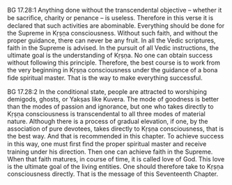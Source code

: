BG 17.28:1	Anything done without the transcendental objective – whether it be sacriﬁce, charity or penance – is useless. Therefore in this verse it is declared that such activities are abominable. Everything should be done for the Supreme in Kṛṣṇa consciousness. Without such faith, and without the proper guidance, there can never be any fruit. In all the Vedic scriptures, faith in the Supreme is advised. In the pursuit of all Vedic instructions, the ultimate goal is the understanding of Kṛṣṇa. No one can obtain success without following this principle. Therefore, the best course is to work from the very beginning in Kṛṣṇa consciousness under the guidance of a bona ﬁde spiritual master. That is the way to make everything successful.

BG 17.28:2	In the conditional state, people are attracted to worshiping demigods, ghosts, or Yakṣas like Kuvera. The mode of goodness is better than the modes of passion and ignorance, but one who takes directly to Kṛṣṇa consciousness is transcendental to all three modes of material nature. Although there is a process of gradual elevation, if one, by the association of pure devotees, takes directly to Kṛṣṇa consciousness, that is the best way. And that is recommended in this chapter. To achieve success in this way, one must ﬁrst ﬁnd the proper spiritual master and receive training under his direction. Then one can achieve faith in the Supreme. When that faith matures, in course of time, it is called love of God. This love is the ultimate goal of the living entities. One should therefore take to Kṛṣṇa consciousness directly. That is the message of this Seventeenth Chapter.